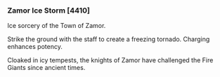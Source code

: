 ### Zamor Ice Storm [4410]

Ice sorcery of the Town of Zamor.

Strike the ground with the staff to create a freezing tornado. Charging enhances potency.

Cloaked in icy tempests, the knights of Zamor have challenged the Fire Giants since ancient times.
